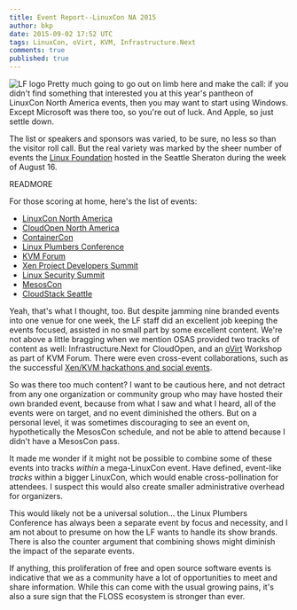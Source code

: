 ```yaml
---
title: Event Report--LinuxCon NA 2015
author: bkp
date: 2015-09-02 17:52 UTC
tags: LinuxCon, oVirt, KVM, Infrastructure.Next
comments: true
published: true
---
```


![LF logo](blog/lfsquare.jpg) Pretty much going to go out on limb here and make the call: if you didn't find something that interested you at this year's pantheon of LinuxCon North America events, then you may want to start using Windows. Except Microsoft was there too, so you're out of luck. And Apple, so just settle down.

The list or speakers and sponsors was varied, to be sure, no less so than the visitor roll call. But the real variety was marked by the sheer number of events the [Linux Foundation](http://linuxfoundation.org) hosted in the Seattle Sheraton during the week of August 16.

READMORE

For those scoring at home, here's the list of events:

* [LinuxCon North America](http://events.linuxfoundation.org/events/linuxcon-north-america)
* [CloudOpen North America](http://events.linuxfoundation.org/events/cloudopen-north-america)
* [ContainerCon](http://events.linuxfoundation.org/events/containercon)
* [Linux Plumbers Conference](http://linuxplumbersconf.org/2015/)
* [KVM Forum](http://events.linuxfoundation.org/events/kvm-forum)
* [Xen Project Developers Summit](http://events.linuxfoundation.org/events/xen-project-developer-summit)
* [Linux Security Summit](http://events.linuxfoundation.org/events/linux-security-summit)
* [MesosCon](http://events.linuxfoundation.org/events/mesoscon)
* [CloudStack Seattle](http://events.linuxfoundation.org/events/cloudstack-seattle)

Yeah, that's what I thought, too.  But despite jamming nine branded events into one venue for one week, the LF staff did an excellent job keeping the events focused, assisted in no small part by some excellent content. We're not above a little bragging when we mention OSAS provided two tracks of content as well: Infrastructure.Next for CloudOpen, and an [oVirt](http://www.ovirt.org) Workshop as part of KVM Forum. There were even cross-event collaborations, such as the successful [Xen/KVM hackathons and social events](http://community.redhat.com/blog/2015/04/two-hypervisors-one-great-collaboration/).

So was there too much content? I want to be cautious here, and not detract from any one organization or community group who may have hosted their own branded event, because from what I saw and what I heard, all of the events were on target, and no event diminished the others. But on a personal level, it was sometimes discouraging to see an event on, hypothetically the MesosCon schedule, and not be able to attend because I didn't have a MesosCon pass.

It made me wonder if it might not be possible to combine some of these events into tracks *within* a mega-LinuxCon event. Have defined, event-like *tracks* within a bigger LinuxCon, which would enable cross-pollination for attendees. I suspect this would also create smaller administrative overhead for organizers.

This would likely not be a universal solution... the Linux Plumbers Conference has always been a separate event by focus and necessity, and I am not about to presume on how the LF wants to handle its show brands. There is also the counter argument that combining shows might diminish the impact of the separate events.

If anything, this proliferation of free and open source software events is indicative that we as a community have a lot of opportunities to meet and share information. While this can come with the usual growing pains, it's also a sure sign that the FLOSS ecosystem is stronger than ever.
